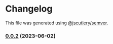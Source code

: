 # Changelog

This file was generated using [@jscutlery/semver](https://github.com/jscutlery/semver).

### [0.0.2](https://github.com/GetStream/stream-video-js/compare/client0.0.2-alpha.25...client0.0.2) (2023-06-02)
